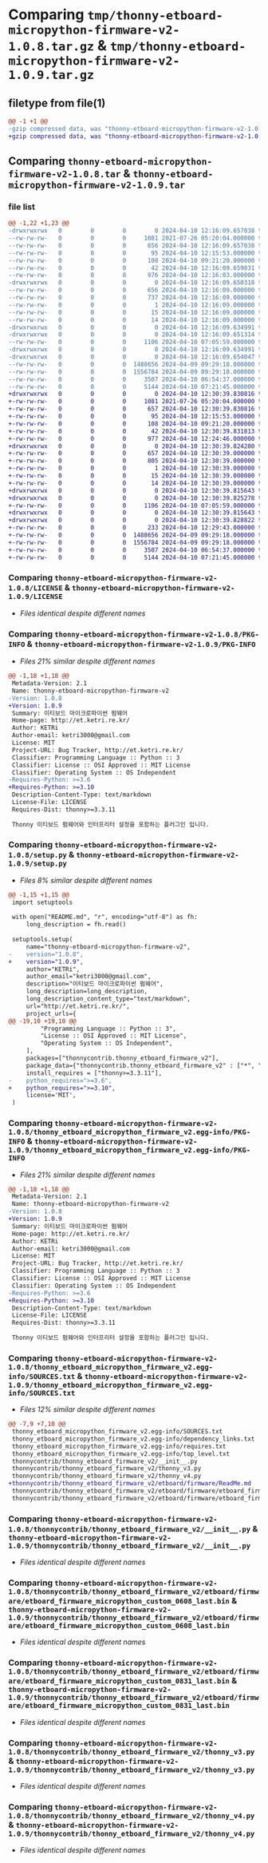 # Comparing `tmp/thonny-etboard-micropython-firmware-v2-1.0.8.tar.gz` & `tmp/thonny-etboard-micropython-firmware-v2-1.0.9.tar.gz`

## filetype from file(1)

```diff
@@ -1 +1 @@
-gzip compressed data, was "thonny-etboard-micropython-firmware-v2-1.0.8.tar", last modified: Wed Apr 10 12:16:09 2024, max compression
+gzip compressed data, was "thonny-etboard-micropython-firmware-v2-1.0.9.tar", last modified: Wed Apr 10 12:30:39 2024, max compression
```

## Comparing `thonny-etboard-micropython-firmware-v2-1.0.8.tar` & `thonny-etboard-micropython-firmware-v2-1.0.9.tar`

### file list

```diff
@@ -1,22 +1,23 @@
-drwxrwxrwx   0        0        0        0 2024-04-10 12:16:09.657038 thonny-etboard-micropython-firmware-v2-1.0.8/
--rw-rw-rw-   0        0        0     1081 2021-07-26 05:20:04.000000 thonny-etboard-micropython-firmware-v2-1.0.8/LICENSE
--rw-rw-rw-   0        0        0      656 2024-04-10 12:16:09.657038 thonny-etboard-micropython-firmware-v2-1.0.8/PKG-INFO
--rw-rw-rw-   0        0        0       95 2024-04-10 12:15:53.000000 thonny-etboard-micropython-firmware-v2-1.0.8/README.md
--rw-rw-rw-   0        0        0      108 2024-04-10 09:21:20.000000 thonny-etboard-micropython-firmware-v2-1.0.8/pyproject.toml
--rw-rw-rw-   0        0        0       42 2024-04-10 12:16:09.659031 thonny-etboard-micropython-firmware-v2-1.0.8/setup.cfg
--rw-rw-rw-   0        0        0      976 2024-04-10 12:16:03.000000 thonny-etboard-micropython-firmware-v2-1.0.8/setup.py
-drwxrwxrwx   0        0        0        0 2024-04-10 12:16:09.650318 thonny-etboard-micropython-firmware-v2-1.0.8/thonny_etboard_micropython_firmware_v2.egg-info/
--rw-rw-rw-   0        0        0      656 2024-04-10 12:16:09.000000 thonny-etboard-micropython-firmware-v2-1.0.8/thonny_etboard_micropython_firmware_v2.egg-info/PKG-INFO
--rw-rw-rw-   0        0        0      737 2024-04-10 12:16:09.000000 thonny-etboard-micropython-firmware-v2-1.0.8/thonny_etboard_micropython_firmware_v2.egg-info/SOURCES.txt
--rw-rw-rw-   0        0        0        1 2024-04-10 12:16:09.000000 thonny-etboard-micropython-firmware-v2-1.0.8/thonny_etboard_micropython_firmware_v2.egg-info/dependency_links.txt
--rw-rw-rw-   0        0        0       15 2024-04-10 12:16:09.000000 thonny-etboard-micropython-firmware-v2-1.0.8/thonny_etboard_micropython_firmware_v2.egg-info/requires.txt
--rw-rw-rw-   0        0        0       14 2024-04-10 12:16:09.000000 thonny-etboard-micropython-firmware-v2-1.0.8/thonny_etboard_micropython_firmware_v2.egg-info/top_level.txt
-drwxrwxrwx   0        0        0        0 2024-04-10 12:16:09.634991 thonny-etboard-micropython-firmware-v2-1.0.8/thonnycontrib/
-drwxrwxrwx   0        0        0        0 2024-04-10 12:16:09.651314 thonny-etboard-micropython-firmware-v2-1.0.8/thonnycontrib/thonny_etboard_firmware_v2/
--rw-rw-rw-   0        0        0     1106 2024-04-10 07:05:59.000000 thonny-etboard-micropython-firmware-v2-1.0.8/thonnycontrib/thonny_etboard_firmware_v2/__init__.py
-drwxrwxrwx   0        0        0        0 2024-04-10 12:16:09.634991 thonny-etboard-micropython-firmware-v2-1.0.8/thonnycontrib/thonny_etboard_firmware_v2/etboard/
-drwxrwxrwx   0        0        0        0 2024-04-10 12:16:09.654047 thonny-etboard-micropython-firmware-v2-1.0.8/thonnycontrib/thonny_etboard_firmware_v2/etboard/firmware/
--rw-rw-rw-   0        0        0  1488656 2024-04-09 09:29:18.000000 thonny-etboard-micropython-firmware-v2-1.0.8/thonnycontrib/thonny_etboard_firmware_v2/etboard/firmware/etboard_firmware_micropython_custom_0608_last.bin
--rw-rw-rw-   0        0        0  1556784 2024-04-09 09:29:18.000000 thonny-etboard-micropython-firmware-v2-1.0.8/thonnycontrib/thonny_etboard_firmware_v2/etboard/firmware/etboard_firmware_micropython_custom_0831_last.bin
--rw-rw-rw-   0        0        0     3507 2024-04-10 06:54:37.000000 thonny-etboard-micropython-firmware-v2-1.0.8/thonnycontrib/thonny_etboard_firmware_v2/thonny_v3.py
--rw-rw-rw-   0        0        0     5144 2024-04-10 07:21:45.000000 thonny-etboard-micropython-firmware-v2-1.0.8/thonnycontrib/thonny_etboard_firmware_v2/thonny_v4.py
+drwxrwxrwx   0        0        0        0 2024-04-10 12:30:39.830816 thonny-etboard-micropython-firmware-v2-1.0.9/
+-rw-rw-rw-   0        0        0     1081 2021-07-26 05:20:04.000000 thonny-etboard-micropython-firmware-v2-1.0.9/LICENSE
+-rw-rw-rw-   0        0        0      657 2024-04-10 12:30:39.830816 thonny-etboard-micropython-firmware-v2-1.0.9/PKG-INFO
+-rw-rw-rw-   0        0        0       95 2024-04-10 12:15:53.000000 thonny-etboard-micropython-firmware-v2-1.0.9/README.md
+-rw-rw-rw-   0        0        0      108 2024-04-10 09:21:20.000000 thonny-etboard-micropython-firmware-v2-1.0.9/pyproject.toml
+-rw-rw-rw-   0        0        0       42 2024-04-10 12:30:39.831813 thonny-etboard-micropython-firmware-v2-1.0.9/setup.cfg
+-rw-rw-rw-   0        0        0      977 2024-04-10 12:24:46.000000 thonny-etboard-micropython-firmware-v2-1.0.9/setup.py
+drwxrwxrwx   0        0        0        0 2024-04-10 12:30:39.824280 thonny-etboard-micropython-firmware-v2-1.0.9/thonny_etboard_micropython_firmware_v2.egg-info/
+-rw-rw-rw-   0        0        0      657 2024-04-10 12:30:39.000000 thonny-etboard-micropython-firmware-v2-1.0.9/thonny_etboard_micropython_firmware_v2.egg-info/PKG-INFO
+-rw-rw-rw-   0        0        0      805 2024-04-10 12:30:39.000000 thonny-etboard-micropython-firmware-v2-1.0.9/thonny_etboard_micropython_firmware_v2.egg-info/SOURCES.txt
+-rw-rw-rw-   0        0        0        1 2024-04-10 12:30:39.000000 thonny-etboard-micropython-firmware-v2-1.0.9/thonny_etboard_micropython_firmware_v2.egg-info/dependency_links.txt
+-rw-rw-rw-   0        0        0       15 2024-04-10 12:30:39.000000 thonny-etboard-micropython-firmware-v2-1.0.9/thonny_etboard_micropython_firmware_v2.egg-info/requires.txt
+-rw-rw-rw-   0        0        0       14 2024-04-10 12:30:39.000000 thonny-etboard-micropython-firmware-v2-1.0.9/thonny_etboard_micropython_firmware_v2.egg-info/top_level.txt
+drwxrwxrwx   0        0        0        0 2024-04-10 12:30:39.815643 thonny-etboard-micropython-firmware-v2-1.0.9/thonnycontrib/
+drwxrwxrwx   0        0        0        0 2024-04-10 12:30:39.825278 thonny-etboard-micropython-firmware-v2-1.0.9/thonnycontrib/thonny_etboard_firmware_v2/
+-rw-rw-rw-   0        0        0     1106 2024-04-10 07:05:59.000000 thonny-etboard-micropython-firmware-v2-1.0.9/thonnycontrib/thonny_etboard_firmware_v2/__init__.py
+drwxrwxrwx   0        0        0        0 2024-04-10 12:30:39.815643 thonny-etboard-micropython-firmware-v2-1.0.9/thonnycontrib/thonny_etboard_firmware_v2/etboard/
+drwxrwxrwx   0        0        0        0 2024-04-10 12:30:39.828822 thonny-etboard-micropython-firmware-v2-1.0.9/thonnycontrib/thonny_etboard_firmware_v2/etboard/firmware/
+-rw-rw-rw-   0        0        0      233 2024-04-10 12:29:43.000000 thonny-etboard-micropython-firmware-v2-1.0.9/thonnycontrib/thonny_etboard_firmware_v2/etboard/firmware/ReadMe.md
+-rw-rw-rw-   0        0        0  1488656 2024-04-09 09:29:18.000000 thonny-etboard-micropython-firmware-v2-1.0.9/thonnycontrib/thonny_etboard_firmware_v2/etboard/firmware/etboard_firmware_micropython_custom_0608_last.bin
+-rw-rw-rw-   0        0        0  1556784 2024-04-09 09:29:18.000000 thonny-etboard-micropython-firmware-v2-1.0.9/thonnycontrib/thonny_etboard_firmware_v2/etboard/firmware/etboard_firmware_micropython_custom_0831_last.bin
+-rw-rw-rw-   0        0        0     3507 2024-04-10 06:54:37.000000 thonny-etboard-micropython-firmware-v2-1.0.9/thonnycontrib/thonny_etboard_firmware_v2/thonny_v3.py
+-rw-rw-rw-   0        0        0     5144 2024-04-10 07:21:45.000000 thonny-etboard-micropython-firmware-v2-1.0.9/thonnycontrib/thonny_etboard_firmware_v2/thonny_v4.py
```

### Comparing `thonny-etboard-micropython-firmware-v2-1.0.8/LICENSE` & `thonny-etboard-micropython-firmware-v2-1.0.9/LICENSE`

 * *Files identical despite different names*

### Comparing `thonny-etboard-micropython-firmware-v2-1.0.8/PKG-INFO` & `thonny-etboard-micropython-firmware-v2-1.0.9/PKG-INFO`

 * *Files 21% similar despite different names*

```diff
@@ -1,18 +1,18 @@
 Metadata-Version: 2.1
 Name: thonny-etboard-micropython-firmware-v2
-Version: 1.0.8
+Version: 1.0.9
 Summary: 이티보드 마이크로파이썬 펌웨어
 Home-page: http://et.ketri.re.kr/
 Author: KETRi
 Author-email: ketri3000@gmail.com
 License: MIT
 Project-URL: Bug Tracker, http://et.ketri.re.kr/
 Classifier: Programming Language :: Python :: 3
 Classifier: License :: OSI Approved :: MIT License
 Classifier: Operating System :: OS Independent
-Requires-Python: >=3.6
+Requires-Python: >=3.10
 Description-Content-Type: text/markdown
 License-File: LICENSE
 Requires-Dist: thonny>=3.3.11
 
 Thonny 이티보드 펌웨어와 인터프리터 설정을 포함하는 플러그인 입니다.
```

### Comparing `thonny-etboard-micropython-firmware-v2-1.0.8/setup.py` & `thonny-etboard-micropython-firmware-v2-1.0.9/setup.py`

 * *Files 8% similar despite different names*

```diff
@@ -1,15 +1,15 @@
 import setuptools
 
 with open("README.md", "r", encoding="utf-8") as fh:
     long_description = fh.read()
 
 setuptools.setup(
     name="thonny-etboard-micropython-firmware-v2",
-    version="1.0.8",
+    version="1.0.9",
     author="KETRi",
     author_email="ketri3000@gmail.com",
     description="이티보드 마이크로파이썬 펌웨어",
     long_description=long_description,
     long_description_content_type="text/markdown",
     url="http://et.ketri.re.kr/",
     project_urls={
@@ -19,10 +19,10 @@
         "Programming Language :: Python :: 3",
         "License :: OSI Approved :: MIT License",
         "Operating System :: OS Independent",
     ],
     packages=["thonnycontrib.thonny_etboard_firmware_v2"],
     package_data={"thonnycontrib.thonny_etboard_firmware_v2" : ["*", "*/*", "*/*/*", "*/*/*/*", "*/*/*/*/*"]},
     install_requires = ["thonny>=3.3.11"],
-    python_requires=">=3.6",
+    python_requires=">=3.10",
     license='MIT',
 )
```

### Comparing `thonny-etboard-micropython-firmware-v2-1.0.8/thonny_etboard_micropython_firmware_v2.egg-info/PKG-INFO` & `thonny-etboard-micropython-firmware-v2-1.0.9/thonny_etboard_micropython_firmware_v2.egg-info/PKG-INFO`

 * *Files 21% similar despite different names*

```diff
@@ -1,18 +1,18 @@
 Metadata-Version: 2.1
 Name: thonny-etboard-micropython-firmware-v2
-Version: 1.0.8
+Version: 1.0.9
 Summary: 이티보드 마이크로파이썬 펌웨어
 Home-page: http://et.ketri.re.kr/
 Author: KETRi
 Author-email: ketri3000@gmail.com
 License: MIT
 Project-URL: Bug Tracker, http://et.ketri.re.kr/
 Classifier: Programming Language :: Python :: 3
 Classifier: License :: OSI Approved :: MIT License
 Classifier: Operating System :: OS Independent
-Requires-Python: >=3.6
+Requires-Python: >=3.10
 Description-Content-Type: text/markdown
 License-File: LICENSE
 Requires-Dist: thonny>=3.3.11
 
 Thonny 이티보드 펌웨어와 인터프리터 설정을 포함하는 플러그인 입니다.
```

### Comparing `thonny-etboard-micropython-firmware-v2-1.0.8/thonny_etboard_micropython_firmware_v2.egg-info/SOURCES.txt` & `thonny-etboard-micropython-firmware-v2-1.0.9/thonny_etboard_micropython_firmware_v2.egg-info/SOURCES.txt`

 * *Files 12% similar despite different names*

```diff
@@ -7,9 +7,10 @@
 thonny_etboard_micropython_firmware_v2.egg-info/SOURCES.txt
 thonny_etboard_micropython_firmware_v2.egg-info/dependency_links.txt
 thonny_etboard_micropython_firmware_v2.egg-info/requires.txt
 thonny_etboard_micropython_firmware_v2.egg-info/top_level.txt
 thonnycontrib/thonny_etboard_firmware_v2/__init__.py
 thonnycontrib/thonny_etboard_firmware_v2/thonny_v3.py
 thonnycontrib/thonny_etboard_firmware_v2/thonny_v4.py
+thonnycontrib/thonny_etboard_firmware_v2/etboard/firmware/ReadMe.md
 thonnycontrib/thonny_etboard_firmware_v2/etboard/firmware/etboard_firmware_micropython_custom_0608_last.bin
 thonnycontrib/thonny_etboard_firmware_v2/etboard/firmware/etboard_firmware_micropython_custom_0831_last.bin
```

### Comparing `thonny-etboard-micropython-firmware-v2-1.0.8/thonnycontrib/thonny_etboard_firmware_v2/__init__.py` & `thonny-etboard-micropython-firmware-v2-1.0.9/thonnycontrib/thonny_etboard_firmware_v2/__init__.py`

 * *Files identical despite different names*

### Comparing `thonny-etboard-micropython-firmware-v2-1.0.8/thonnycontrib/thonny_etboard_firmware_v2/etboard/firmware/etboard_firmware_micropython_custom_0608_last.bin` & `thonny-etboard-micropython-firmware-v2-1.0.9/thonnycontrib/thonny_etboard_firmware_v2/etboard/firmware/etboard_firmware_micropython_custom_0608_last.bin`

 * *Files identical despite different names*

### Comparing `thonny-etboard-micropython-firmware-v2-1.0.8/thonnycontrib/thonny_etboard_firmware_v2/etboard/firmware/etboard_firmware_micropython_custom_0831_last.bin` & `thonny-etboard-micropython-firmware-v2-1.0.9/thonnycontrib/thonny_etboard_firmware_v2/etboard/firmware/etboard_firmware_micropython_custom_0831_last.bin`

 * *Files identical despite different names*

### Comparing `thonny-etboard-micropython-firmware-v2-1.0.8/thonnycontrib/thonny_etboard_firmware_v2/thonny_v3.py` & `thonny-etboard-micropython-firmware-v2-1.0.9/thonnycontrib/thonny_etboard_firmware_v2/thonny_v3.py`

 * *Files identical despite different names*

### Comparing `thonny-etboard-micropython-firmware-v2-1.0.8/thonnycontrib/thonny_etboard_firmware_v2/thonny_v4.py` & `thonny-etboard-micropython-firmware-v2-1.0.9/thonnycontrib/thonny_etboard_firmware_v2/thonny_v4.py`

 * *Files identical despite different names*

